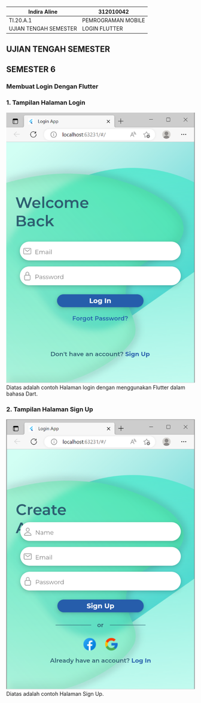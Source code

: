 | Indira Aline          | 312010042             |
|-----------------------|-----------------------|
|  TI.20.A.1            | PEMROGRAMAN MOBILE    |
| UJIAN TENGAH SEMESTER | LOGIN FLUTTER         |

## UJIAN TENGAH SEMESTER

## SEMESTER 6

### Membuat Login Dengan Flutter


### 1. Tampilan Halaman Login
![login_page](picture/Log%20in.png)
Diatas adalah contoh Halaman login dengan menggunakan Flutter dalam bahasa Dart.


### 2. Tampilan Halaman Sign Up
![signup_page](picture/Sign%20Up.png)
Diatas adalah contoh Halaman Sign Up.
